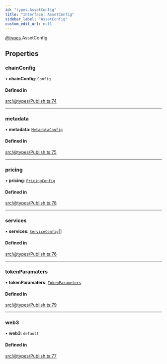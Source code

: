 ```yaml
---
id: "types.AssetConfig"
title: "Interface: AssetConfig"
sidebar_label: "AssetConfig"
custom_edit_url: null
---
```


[@types](../modules/types.md).AssetConfig

## Properties

### chainConfig

• **chainConfig**: `Config`

#### Defined in

[src/@types/Publish.ts:74](https://github.com/deltaDAO/nautilus/blob/9e325d7/src/@types/Publish.ts#L74)

___

### metadata

• **metadata**: [`MetadataConfig`](../modules/types.md#metadataconfig)

#### Defined in

[src/@types/Publish.ts:75](https://github.com/deltaDAO/nautilus/blob/9e325d7/src/@types/Publish.ts#L75)

___

### pricing

• **pricing**: [`PricingConfig`](types.PricingConfig.md)

#### Defined in

[src/@types/Publish.ts:78](https://github.com/deltaDAO/nautilus/blob/9e325d7/src/@types/Publish.ts#L78)

___

### services

• **services**: [`ServiceConfig`](../modules/types.md#serviceconfig)[]

#### Defined in

[src/@types/Publish.ts:76](https://github.com/deltaDAO/nautilus/blob/9e325d7/src/@types/Publish.ts#L76)

___

### tokenParamaters

• **tokenParamaters**: [`TokenParameters`](types.TokenParameters.md)

#### Defined in

[src/@types/Publish.ts:79](https://github.com/deltaDAO/nautilus/blob/9e325d7/src/@types/Publish.ts#L79)

___

### web3

• **web3**: `default`

#### Defined in

[src/@types/Publish.ts:77](https://github.com/deltaDAO/nautilus/blob/9e325d7/src/@types/Publish.ts#L77)
